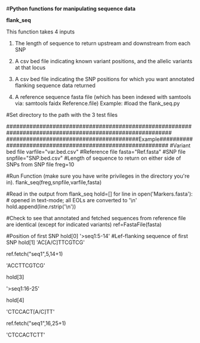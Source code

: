 
#**Python functions for manipulating sequence data**

**flank_seq**

This function takes 4 inputs
1) The length of sequence to return upstream and downstream from each SNP
 
2) A csv bed file indicating known variant positions, and the allelic variants at that locus

3) A csv bed file indicating the SNP positions for which you want annotated flanking sequence data returned  

4) A reference sequence fasta file (which has been indexed with samtools via: samtools faidx Reference.file)
Example:
#load the flank_seq.py

#Set directory to the path with the 3 test files

##########################################################################################################
########################################Example###########################################################
#Variant bed file
varfile="var.bed.csv"
#Reference file
fasta="Ref.fasta"
#SNP file
snpfile="SNP.bed.csv"
#Length of sequence to return on either side of SNPs from SNP file
freg=10

#Run Function (make sure you have write privileges in the directory you're in).
flank_seq(freg,snpfile,varfile,fasta)

#Read in the output from flank_seq
hold=[]
for line in open('Markers.fasta'):  # opened in text-mode; all EOLs are converted to '\n'
    hold.append(line.rstrip('\n')) 

#Check to see that annotated and fetched sequences from reference file are identical (except for indicated variants)
ref=FastaFile(fasta)

#Position of first SNP
hold[0]
'>seq1:5-14'
#Lef-flanking sequence of first SNP
hold[1]
'AC[A/C]TTCGTCG'

ref.fetch("seq1",5,14+1)

'ACCTTCGTCG'

hold[3]

'>seq1:16-25'

hold[4]

'CTCCACT[A/C]TT'

ref.fetch("seq1",16,25+1)

'CTCCACTCTT'
